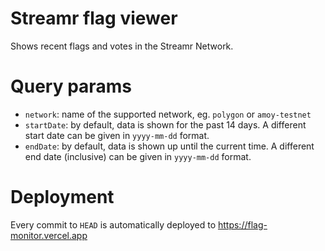 # Streamr flag viewer

Shows recent flags and votes in the Streamr Network.

# Query params

- `network`: name of the supported network, eg. `polygon` or `amoy-testnet`
- `startDate`: by default, data is shown for the past 14 days. A different start date can be given in `yyyy-mm-dd` format.
- `endDate`: by default, data is shown up until the current time. A different end date (inclusive) can be given in `yyyy-mm-dd` format.

# Deployment

Every commit to `HEAD` is automatically deployed to https://flag-monitor.vercel.app